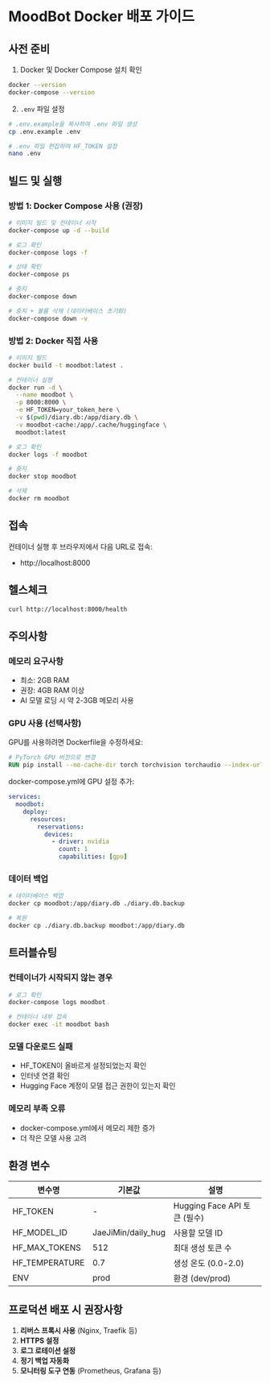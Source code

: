 # MoodBot Docker 배포 가이드

## 사전 준비

1. Docker 및 Docker Compose 설치 확인
```bash
docker --version
docker-compose --version
```

2. `.env` 파일 설정
```bash
# .env.example을 복사하여 .env 파일 생성
cp .env.example .env

# .env 파일 편집하여 HF_TOKEN 설정
nano .env
```

## 빌드 및 실행

### 방법 1: Docker Compose 사용 (권장)

```bash
# 이미지 빌드 및 컨테이너 시작
docker-compose up -d --build

# 로그 확인
docker-compose logs -f

# 상태 확인
docker-compose ps

# 중지
docker-compose down

# 중지 + 볼륨 삭제 (데이터베이스 초기화)
docker-compose down -v
```

### 방법 2: Docker 직접 사용

```bash
# 이미지 빌드
docker build -t moodbot:latest .

# 컨테이너 실행
docker run -d \
  --name moodbot \
  -p 8000:8000 \
  -e HF_TOKEN=your_token_here \
  -v $(pwd)/diary.db:/app/diary.db \
  -v moodbot-cache:/app/.cache/huggingface \
  moodbot:latest

# 로그 확인
docker logs -f moodbot

# 중지
docker stop moodbot

# 삭제
docker rm moodbot
```

## 접속

컨테이너 실행 후 브라우저에서 다음 URL로 접속:
- http://localhost:8000

## 헬스체크

```bash
curl http://localhost:8000/health
```

## 주의사항

### 메모리 요구사항
- 최소: 2GB RAM
- 권장: 4GB RAM 이상
- AI 모델 로딩 시 약 2-3GB 메모리 사용

### GPU 사용 (선택사항)

GPU를 사용하려면 Dockerfile을 수정하세요:

```dockerfile
# PyTorch GPU 버전으로 변경
RUN pip install --no-cache-dir torch torchvision torchaudio --index-url https://download.pytorch.org/whl/cu118
```

docker-compose.yml에 GPU 설정 추가:

```yaml
services:
  moodbot:
    deploy:
      resources:
        reservations:
          devices:
            - driver: nvidia
              count: 1
              capabilities: [gpu]
```

### 데이터 백업

```bash
# 데이터베이스 백업
docker cp moodbot:/app/diary.db ./diary.db.backup

# 복원
docker cp ./diary.db.backup moodbot:/app/diary.db
```

## 트러블슈팅

### 컨테이너가 시작되지 않는 경우
```bash
# 로그 확인
docker-compose logs moodbot

# 컨테이너 내부 접속
docker exec -it moodbot bash
```

### 모델 다운로드 실패
- HF_TOKEN이 올바르게 설정되었는지 확인
- 인터넷 연결 확인
- Hugging Face 계정이 모델 접근 권한이 있는지 확인

### 메모리 부족 오류
- docker-compose.yml에서 메모리 제한 증가
- 더 작은 모델 사용 고려

## 환경 변수

| 변수명 | 기본값 | 설명 |
|--------|--------|------|
| HF_TOKEN | - | Hugging Face API 토큰 (필수) |
| HF_MODEL_ID | JaeJiMin/daily_hug | 사용할 모델 ID |
| HF_MAX_TOKENS | 512 | 최대 생성 토큰 수 |
| HF_TEMPERATURE | 0.7 | 생성 온도 (0.0-2.0) |
| ENV | prod | 환경 (dev/prod) |

## 프로덕션 배포 시 권장사항

1. **리버스 프록시 사용** (Nginx, Traefik 등)
2. **HTTPS 설정**
3. **로그 로테이션 설정**
4. **정기 백업 자동화**
5. **모니터링 도구 연동** (Prometheus, Grafana 등)
